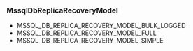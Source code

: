 ### MssqlDbReplicaRecoveryModel
- MSSQL_DB_REPLICA_RECOVERY_MODEL_BULK_LOGGED
- MSSQL_DB_REPLICA_RECOVERY_MODEL_FULL
- MSSQL_DB_REPLICA_RECOVERY_MODEL_SIMPLE
